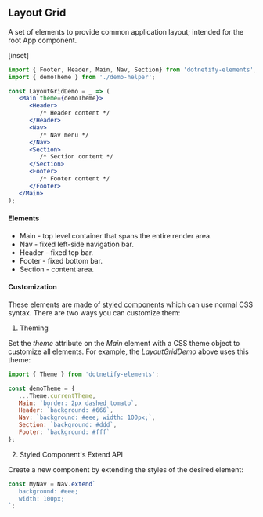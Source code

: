 ﻿## Layout Grid

A set of elements to provide common application layout; intended for the root App component.

[inset]

```jsx
import { Footer, Header, Main, Nav, Section} from 'dotnetify-elements';
import { demoTheme } from './demo-helper';

const LayoutGridDemo = _ => (
   <Main theme={demoTheme}>
      <Header>
         /* Header content */
      </Header>
      <Nav>
         /* Nav menu */
      </Nav>
      <Section>
         /* Section content */
      </Section>
      <Footer>
         /* Footer content */
      </Footer>
   </Main>
);
```
#### Elements

- Main - top level container that spans the entire render area.
- Nav - fixed left-side navigation bar.
- Header - fixed top bar. 
- Footer - fixed bottom bar.
- Section - content area.

#### Customization

These elements are made of [styled components](https://www.styled-components.com/) which can use normal CSS syntax.  There are two ways you can customize them:

1. Theming

Set the _theme_ attribute on the _Main_ element with a CSS theme object to customize all elements.  For example, the _LayoutGridDemo_ above uses this theme:

```jsx
import { Theme } from 'dotnetify-elements';

const demoTheme = {
   ...Theme.currentTheme,
   Main: `border: 2px dashed tomato`,
   Header: `background: #666`,
   Nav: `background: #eee; width: 100px;`,
   Section: `background: #ddd`,
   Footer: `background: #fff`
};
```

2. Styled Component's Extend API

Create a new component by extending the styles of the desired element:

```jsx
const MyNav = Nav.extend`
   background: #eee; 
   width: 100px;
`;
```